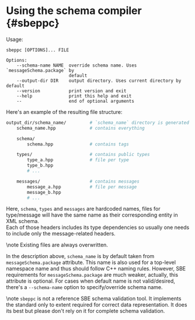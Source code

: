 # Using the schema compiler {#sbeppc}

Usage:

```
sbeppc [OPTIONS]... FILE

Options:
    --schema-name NAME  override schema name. Uses `messageSchema.package` by
                        default
    --output-dir DIR    output directory. Uses current directory by default
    --version           print version and exit
    --help              print this help and exit
    --                  end of optional arguments
```

Here's an example of the resulting file structure:

```bash
output_dir/schema_name/         # `schema_name` directory is generated by sbeppc
    schema_name.hpp             # contains everything

    schema/
        schema.hpp              # contains tags

    types/                      # contains public types
        type_a.hpp              # file per type
        type_b.hpp
        # ...

    messages/                   # contains messages
        message_a.hpp           # file per message
        message_b.hpp
        # ...
```

Here, `schema`, `types` and `messages` are hardcoded names, files for
type/message will have the same name as their corresponding entity in XML
schema.  
Each of those headers includes its type dependencies so usually one needs to
include only the message-related headers.

\note Existing files are always overwritten.

In the description above, `schema_name` is by default taken from
`messageSchema.package` attribute. This name is also used for a top-level
namespace name and thus should follow C++ naming rules. However, SBE
requirements for `messageSchema.package` are much weaker, actually, this
attribute is optional. For cases when default name is not valid/desired, there's
a `--schema-name` option to specify/override schema name.

\note `sbeppc` is not a reference SBE schema validation tool. It implements the
standard only to extent required for correct data representation. It does its
best but please don't rely on it for complete schema validation.